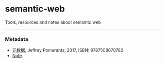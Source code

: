 # semantic-web
Tools, resources and notes about semantic web

---

### Metadata
 
- [元数据](https://book.douban.com/subject/26961092/), Jeffrey Pomerantz, 2017, ISBN: 9787508670782 
- [Note](https://github.com/chenshancscs/semantic-web/blob/master/Metadata-Note.md)
